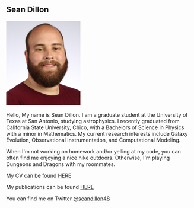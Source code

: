 ## Sean Dillon


<img src="images/headshot1.JPG" width="200" >

Hello, My name is Sean Dillon. I am a graduate student at the University of Texas at San Antonio, studying astrophysics. I recently graduated from California State University, Chico, with a Bachelors of Science in Physics with a minor in Mathematics. My current research interests include Galaxy Evolution, Observational Instrumentation, and Computational Modeling.

When I'm not working on homework and/or yelling at my code, you can often find me enjoying a nice hike outdoors. Otherwise, I'm playing Dungeons and Dragons with my roommates.

My CV can be found [HERE](files/CV_Draft_3_Sean.pdf)

My publications can be found [HERE](publications.md)

You can find me on Twitter [@seandillon48](https://twitter.com/seandillon48)

